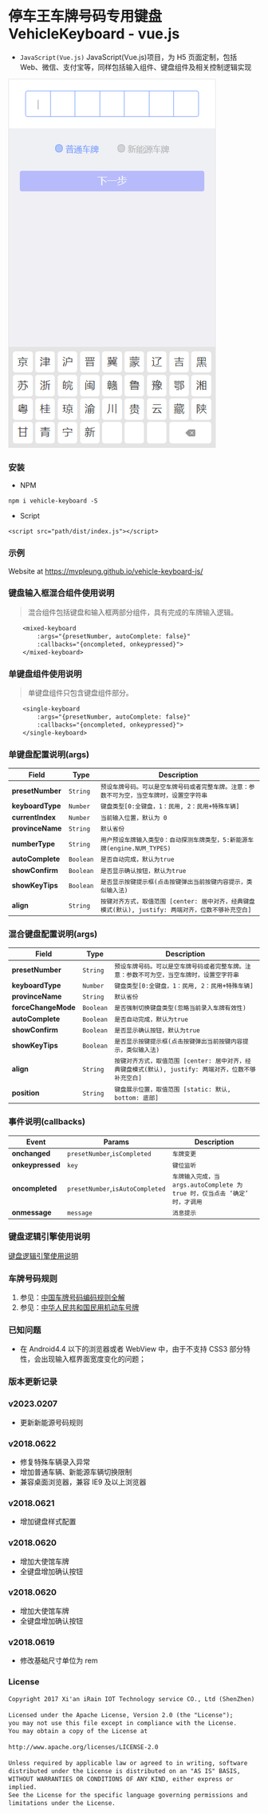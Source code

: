 # 停车王车牌号码专用键盘 VehicleKeyboard - vue.js

- `JavaScript(Vue.js)` JavaScript(Vue.js)项目，为 H5 页面定制，包括 Web、微信、支付宝等，同样包括输入组件、键盘组件及相关控制逻辑实现

![](keyboard-v2.png)

### 安装

- NPM

```
npm i vehicle-keyboard -S
```

- Script

```
<script src="path/dist/index.js"></script>
```

### 示例

Website at https://mvpleung.github.io/vehicle-keyboard-js/

### 键盘输入框混合组件使用说明

> 混合组件包括键盘和输入框两部分组件，具有完成的车牌输入逻辑。

```template
    <mixed-keyboard
		:args="{presetNumber, autoComplete: false}"
		:callbacks="{oncompleted, onkeypressed}">
	</mixed-keyboard>
```

### 单键盘组件使用说明

> 单键盘组件只包含键盘组件部分。

```template
    <single-keyboard
		:args="{presetNumber, autoComplete: false}"
		:callbacks="{oncompleted, onkeypressed}">
	</single-keyboard>
```

### 单键盘配置说明(args)

| Field            | Type      | Description                                                                                          |
| ---------------- | --------- | ---------------------------------------------------------------------------------------------------- |
| **presetNumber** | `String`  | `预设车牌号码。可以是空车牌号码或者完整车牌。注意：参数不可为空，当空车牌时，设置空字符串`           |
| **keyboardType** | `Number`  | `键盘类型[0:全键盘，1：民用, 2：民用+特殊车辆]`                                                      |
| **currentIndex** | `Number`  | `当前输入位置，默认为 0`                                                                             |
| **provinceName** | `String`  | `默认省份`                                                                                           |
| **numberType**   | `String`  | `用户预设车牌输入类型0：自动探测车牌类型，5:新能源车牌(engine.NUM_TYPES)`                            |
| **autoComplete** | `Boolean` | `是否自动完成，默认为true`                                                                           |
| **showConfirm**  | `Boolean` | `是否显示确认按钮，默认为true`                                                                       |
| **showKeyTips**  | `Boolean` | `是否显示按键提示框(点击按键弹出当前按键内容提示，类似输入法)`                                       |
| **align**        | `String`  | `按键对齐方式，取值范围 [center: 居中对齐，经典键盘模式(默认), justify: 两端对齐，位数不够补充空白]` |

### 混合键盘配置说明(args)

| Field               | Type      | Description                                                                                          |
| ------------------- | --------- | ---------------------------------------------------------------------------------------------------- |
| **presetNumber**    | `String`  | `预设车牌号码。可以是空车牌号码或者完整车牌。注意：参数不可为空，当空车牌时，设置空字符串`           |
| **keyboardType**    | `Number`  | `键盘类型[0:全键盘，1：民用, 2：民用+特殊车辆]`                                                      |
| **provinceName**    | `String`  | `默认省份`                                                                                           |
| **forceChangeMode** | `Boolean` | `是否强制切换键盘类型(忽略当前录入车牌有效性)`                                                       |
| **autoComplete**    | `Boolean` | `是否自动完成，默认为true`                                                                           |
| **showConfirm**     | `Boolean` | `是否显示确认按钮，默认为true`                                                                       |
| **showKeyTips**     | `Boolean` | `是否显示按键提示框(点击按键弹出当前按键内容提示，类似输入法)`                                       |
| **align**           | `String`  | `按键对齐方式，取值范围 [center: 居中对齐，经典键盘模式(默认), justify: 两端对齐，位数不够补充空白]` |
| **position**        | `String`  | `键盘展示位置，取值范围 [static: 默认, bottom: 底部]`                                                |

### 事件说明(callbacks)

| Event            | Params                           | Description                                                                 |
| ---------------- | -------------------------------- | --------------------------------------------------------------------------- |
| **onchanged**    | `presetNumber`,`isCompleted`     | `车牌变更`                                                                  |
| **onkeypressed** | `key`                            | `键位监听`                                                                  |
| **oncompleted**  | `presetNumber`,`isAutoCompleted` | `车牌输入完成，当 args.autoComplete 为 true 时，仅当点击 ‘确定’ 时，才调用` |
| **onmessage**    | `message`                        | `消息提示`                                                                  |

### 键盘逻辑引擎使用说明

[键盘逻辑引擎使用说明](./Engine.md)

### 车牌号码规则

1.  参见：[中国车牌号码编码规则全解](http://yoojia.xyz/2018/05/09/chinese-vehicle-number/)
2.  参见：[中华人民共和国民用机动车号牌](https://zh.wikipedia.org/wiki/中华人民共和国民用机动车号牌)

### 已知问题

- 在 Android4.4 以下的浏览器或者 WebView 中，由于不支持 CSS3 部分特性，会出现输入框界面宽度变化的问题；

### 版本更新记录
### v2023.0207

- 更新新能源号码规则

### v2018.0622

- 修复特殊车辆录入异常
- 增加普通车辆、新能源车辆切换限制
- 兼容桌面浏览器，兼容 IE9 及以上浏览器

### v2018.0621

- 增加键盘样式配置

### v2018.0620

- 增加大使馆车牌
- 全键盘增加确认按钮

### v2018.0620

- 增加大使馆车牌
- 全键盘增加确认按钮

### v2018.0619

- 修改基础尺寸单位为 rem

### License

    Copyright 2017 Xi'an iRain IOT Technology service CO., Ltd (ShenZhen)

    Licensed under the Apache License, Version 2.0 (the "License");
    you may not use this file except in compliance with the License.
    You may obtain a copy of the License at

    http://www.apache.org/licenses/LICENSE-2.0

    Unless required by applicable law or agreed to in writing, software
    distributed under the License is distributed on an "AS IS" BASIS,
    WITHOUT WARRANTIES OR CONDITIONS OF ANY KIND, either express or implied.
    See the License for the specific language governing permissions and
    limitations under the License.
